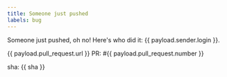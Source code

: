 ```yaml
---
title: Someone just pushed
labels: bug
---
```

Someone just pushed, oh no! Here's who did it: {{ payload.sender.login }}.

{{ payload.pull_request.url }}
PR: #{{ payload.pull_request.number }}

sha: {{ sha }}
